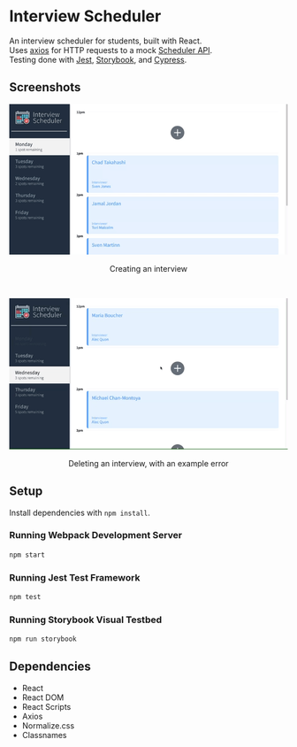 # Interview Scheduler
An interview scheduler for students, built with React.
<br />
Uses [axios](https://github.com/axios/axios) for HTTP requests to a mock [Scheduler API](https://github.com/saadsidd/scheduler-api).
<br />
Testing done with [Jest](https://github.com/facebook/jest), [Storybook](https://github.com/storybookjs/storybook), and [Cypress](https://github.com/cypress-io/cypress).

## Screenshots
![Creating an interview](https://github.com/saadsidd/scheduler/blob/master/docs/create-interview.gif)
<p align="center">Creating an interview</p>

<br />

![Deleting an interview, with example error](https://github.com/saadsidd/scheduler/blob/master/docs/delete-interview.gif)
<p align="center">Deleting an interview, with an example error</p>

## Setup

Install dependencies with `npm install`.


### Running Webpack Development Server

```sh
npm start
```

### Running Jest Test Framework

```sh
npm test
```

### Running Storybook Visual Testbed

```sh
npm run storybook
```

## Dependencies
- React
- React DOM
- React Scripts
- Axios
- Normalize.css
- Classnames
